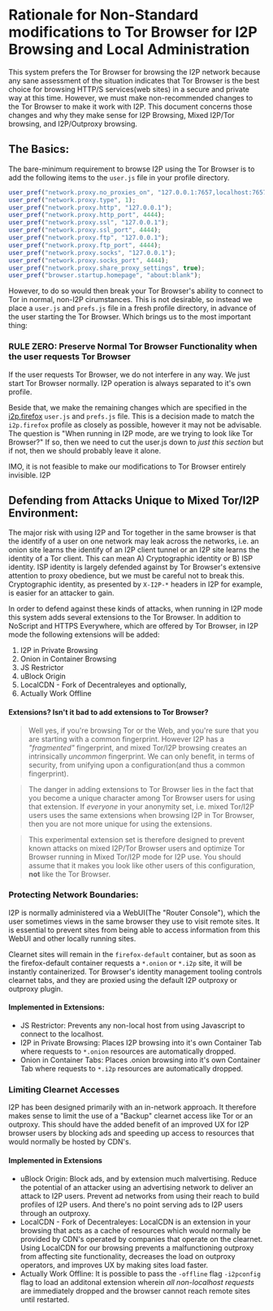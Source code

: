Rationale for Non-Standard modifications to Tor Browser for I2P Browsing and Local Administration
=================================================================================================

This system prefers the Tor Browser for browsing the I2P network because any sane assessment of the
situation indicates that Tor Browser is the best choice for browsing HTTP/S services(web sites) in
a secure and private way at this time. However, we must make non-recommended changes to the Tor Browser
to make it work with I2P. This document concerns those changes and why they make sense for I2P Browsing,
Mixed I2P/Tor browsing, and I2P/Outproxy browsing.

The Basics:
-----------

The bare-minimum requirement to browse I2P using the Tor Browser is to add the following items to the
`user.js` file in your profile directory.

```javascript
user_pref("network.proxy.no_proxies_on", "127.0.0.1:7657,localhost:7657,127.0.0.1:7662,localhost:7662,127.0.0.1:7669,localhost:7669");
user_pref("network.proxy.type", 1);
user_pref("network.proxy.http", "127.0.0.1");
user_pref("network.proxy.http_port", 4444);
user_pref("network.proxy.ssl", "127.0.0.1");
user_pref("network.proxy.ssl_port", 4444);
user_pref("network.proxy.ftp", "127.0.0.1");
user_pref("network.proxy.ftp_port", 4444);
user_pref("network.proxy.socks", "127.0.0.1");
user_pref("network.proxy.socks_port", 4444);
user_pref("network.proxy.share_proxy_settings", true);
user_pref("browser.startup.homepage", "about:blank");
```

However, to do so would then break your Tor Browser's ability to connect to Tor in normal, non-I2P cirumstances.
This is not desirable, so instead we place a `user.js` and `prefs.js` file in a fresh profile directory, in advance
of the user starting the Tor Browser. Which brings us to the most important thing:

### RULE ZERO: Preserve Normal Tor Browser Functionality when the user requests Tor Browser

If the user requests Tor Browser, we do not interfere in any way. We just start Tor Browser normally. I2P operation
is always separated to it's own profile.

Beside that, we make the remaining changes which are specified in the [i2p.firefox](https://i2pgit.org/i2p-hackers/i2p.firefox)
`user.js` and `prefs.js` file. This is a decision made to match the `i2p.firefox` profile as closely as possible,
however it may not be advisable. The question is "When running in I2P mode, are we trying to look like Tor Browser?"
If so, then we need to cut the user.js down to *just this section* but if not, then we should probably leave it alone.

IMO, it is not feasible to make our modifications to Tor Browser entirely invisible. I2P

Defending from Attacks Unique to Mixed Tor/I2P Environment:
-----------------------------------------------------------

The major risk with using I2P and Tor together in the same browser is that the identify of a user on one network
may leak across the networks, i.e. an onion site learns the identify of an I2P client tunnel or an I2P site learns
the identity of a Tor client. This can mean A) Cryptographic identity or B) ISP identity. ISP identity is largely
defended against by Tor Browser's extensive attention to proxy obedience, but we must be careful not to break this.
Cryptographic identity, as presented by `X-I2P-*` headers in I2P for example, is easier for an attacker to gain.

In order to defend against these kinds of attacks, when running in I2P mode this system adds several extensions to
the Tor Browser. In addition to NoScript and HTTPS Everywhere, which are offered by Tor Browser, in I2P mode the
following extensions will be added:

 1. I2P in Private Browsing
 2. Onion in Container Browsing
 3. JS Restrictor
 4. uBlock Origin
 5. LocalCDN - Fork of Decentraleyes
 and optionally,
 6. Actually Work Offline

#### Extensions? Isn't it bad to add extensions to Tor Browser?

> Well yes, if you're browsing Tor or the Web, and you're sure that you are starting with a common fingerprint.
However I2P has a *"fragmented"* fingerprint, and mixed Tor/I2P browsing creates an intrinsically *uncommon*
fingerprint. We can only benefit, in terms of security, from unifying upon a configuration(and thus a common
fingerprint).

> The danger in adding extensions to Tor Browser lies in the fact that you become a unique character among Tor
Browser users for using that extension. If *everyone* in your anonymity set, i.e. mixed Tor/I2P users uses the
same extensions when browsing I2P in Tor Browser, then you are not more unique for using the extensions.

> This experimental extension set is therefore designed to prevent known attacks on mixed I2P/Tor Browser users
and optimize Tor Browser running in Mixed Tor/I2P mode for I2P use. You should assume that it makes you look
like other users of this configuration, **not** like the Tor Browser.

### Protecting Network Boundaries:

I2P is normally administered via a WebUI(The "Router Console"), which the user sometimes views in the same
browser they use to visit remote sites. It is essential to prevent sites from being able to access information
from this WebUI and other locally running sites.

Clearnet sites will remain in the `firefox-default` container, but as soon as the firefox-default container
requests a `*.onion` or `*.i2p` site, it will be instantly containerized. Tor Browser's identity management
tooling controls clearnet tabs, and they are proxied using the default I2P outproxy or outproxy plugin.

#### Implemented in Extensions:

 - JS Restrictor: Prevents any non-local host from using Javascript to connect to the localhost.
 - I2P in Private Browsing: Places I2P browsing into it's own Container Tab where requests to `*.onion` resources
 are automatically dropped.
 - Onion in Container Tabs: Places .onion browsing into it's own Container Tab where requests to `*.i2p` resources
 are automatically dropped.

### Limiting Clearnet Accesses

I2P has been designed primarily with an in-network approach. It therefore makes sense to limit the use
of a "Backup" clearnet access like Tor or an outproxy. This should have the added benefit of an improved UX for
I2P browser users by blocking ads and speeding up access to resources that would normally be hosted by CDN's.

#### Implemented in Extensions

 - uBlock Origin: Block ads, and by extension much malvertising. Reduce the potential of an attacker using an
 advertising network to deliver an attack to I2P users. Prevent ad networks from using their reach to build
 profiles of I2P users. And there's no point serving ads to I2P users through an outproxy.
 - LocalCDN - Fork of Decentraleyes: LocalCDN is an extension in your browsing that acts as a cache of resources
 which would normally be provided by CDN's operated by companies that operate on the clearnet. Using LocalCDN
 for our browsing prevents a malfunctioning outproxy from affecting site functionality, decreases the load on
 outproxy operators, and improves UX by making sites load faster.
 - Actually Work Offline: It is possible to pass the `-offline` flag `-i2pconfig` flag to load an additonal
 extension wherein *all non-localhost requests* are immediately dropped and the browser cannot reach remote sites
 until restarted.
